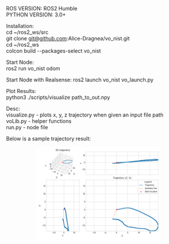 ROS VERSION: ROS2 Humble  
PYTHON VERSION: 3.0+  
  
Installation:  
cd ~/ros2_ws/src  
git clone git@github.com:Alice-Dragnea/vo_nist.git  
cd ~/ros2_ws  
colcon build --packages-select vo_nist  
  
Start Node:  
ros2 run vo_nist odom 

Start Node with Realsense:
ros2 launch vo_nist vo_launch.py 
  
Plot Results:  
python3 ./scripts/visualize path_to_out.npy  
   
Desc:  
visualize.py - plots x, y, z trajectory when given an input file path  
voLib.py - helper functions  
run.py - node file  

Below is a sample trajectory result:  
  
<p align="center">  
<img src="./scripts/SampleTrajectory.png" width=67% height=67%/>  
</p>  
